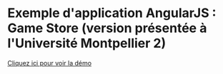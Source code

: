 # Exemple d'application AngularJS : Game Store (version présentée à l'Université Montpellier 2)

[Cliquez ici pour voir la démo](http://tchatel.github.io/angular-gamestore-um2/app/index.html)

